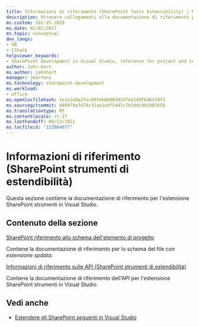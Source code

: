 ```yaml
---
title: Informazioni di riferimento (SharePoint Tools Extensibility) | Microsoft Docs
description: Ottenere collegamenti alla documentazione di riferimento per l'estensione degli strumenti SharePoint in Visual Studio, che SharePoint riferimento allo schema dell'elemento di progetto e informazioni di riferimento sulle API.
ms.custom: SEO-VS-2020
ms.date: 02/02/2017
ms.topic: conceptual
dev_langs:
- VB
- CSharp
helpviewer_keywords:
- SharePoint development in Visual Studio, reference for project and tools extensibility
author: John-Hart
ms.author: johnhart
manager: jmartens
ms.technology: sharepoint-development
ms.workload:
- office
ms.openlocfilehash: 1e1e1e0a2fec09feb6080392d7eb1d9fbd6419f3
ms.sourcegitcommit: 68897da7d74c31ae1ebf5d47c7b5ddc9b108265b
ms.translationtype: MT
ms.contentlocale: it-IT
ms.lasthandoff: 08/13/2021
ms.locfileid: "122084077"
---
```

# <a name="reference-sharepoint-tools-extensibility"></a>Informazioni di riferimento (SharePoint strumenti di estendibilità)

Questa sezione contiene la documentazione di riferimento per l'estensione SharePoint strumenti in Visual Studio.

## <a name="in-this-section"></a>Contenuto della sezione

[SharePoint riferimento allo schema dell'elemento di progetto](../sharepoint/sharepoint-project-item-schema-reference.md)

Contiene la documentazione di riferimento per lo schema del file *con estensione spdata.*

[Informazioni di riferimento sulle API &#40;SharePoint strumenti di estendibilità&#41;](../sharepoint/api-reference-sharepoint-tools-extensibility.md)

Contiene la documentazione di riferimento dell'API per l'estensione SharePoint strumenti in Visual Studio.

## <a name="see-also"></a>Vedi anche

- [Estendere gli SharePoint seguenti in Visual Studio](../sharepoint/extending-the-sharepoint-tools-in-visual-studio.md)
